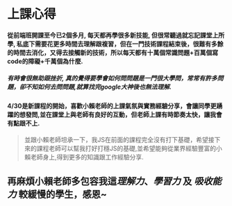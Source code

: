 # 上課心得

#### 從前端班開課至今已2個多月, 每天都再學很多新技能, 但很常聽過就忘記課堂上所學, 私底下需要花更多時間去理解跟複習，但在一門技術課程結束後，很難有多餘的時間去消化，又得去接觸新的技術，所以每天都有**十萬個常識問題**+**百萬個寫code的障礙**+**千萬個為什麼**.

##### 有時會很無助跟挫折, 真的覺得要學會**如何問問題**是一門很大學問，常常有許多問題，卻不知如何去問問題,就算找完google大神後也無法理解.
>
#### 4/30是新課程的開始，喜歡小賴老師的上課氣氛與實務經驗分享，會讓同學更踴躍的想發問,並在課堂上與老師有良好的互動，但老師上課有時節奏太快，讓我會有點跟不上.
> 並跟小賴老師坦承一下，我JS在前面的課程完全沒有打下基礎，希望接下來的課程老師可以幫我打好打穩JS的基礎,並希望能夠從業界經驗豐富的小賴老師身上,得到更多的知識跟工作經驗分享.
>
## 再麻煩小賴老師多包容我這*理解力*、*學習力* 及 *吸收能力* 較緩慢的學生，**感恩~**

